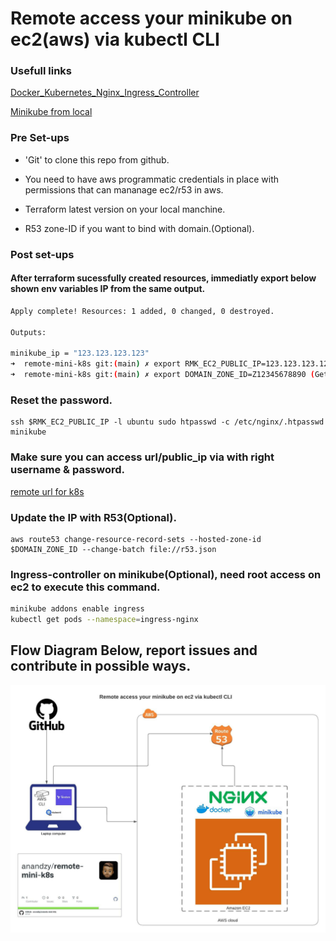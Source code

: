 # Remote access your minikube on ec2(aws) via kubectl CLI

### Usefull links

[Docker_Kubernetes_Nginx_Ingress_Controller](https://www.bogotobogo.com/DevOps/Docker/Docker_Kubernetes_Nginx_Ingress_Controller.php)

[Minikube from local](https://medium.com/faun/accessing-a-remote-minikube-from-a-local-computer-fd6180dd66dd)

### Pre Set-ups

- 'Git' to clone this repo from github.

- You need to have aws programmatic credentials in place with permissions that can mananage ec2/r53 in aws.

- Terraform latest version on your local manchine.

- R53 zone-ID if you want to bind with domain.(Optional).


### Post set-ups

#### After terraform sucessfully created resources, immediatly export below shown env variables IP from the same output.
```sh
Apply complete! Resources: 1 added, 0 changed, 0 destroyed.

Outputs:

minikube_ip = "123.123.123.123"
➜  remote-mini-k8s git:(main) ✗ export RMK_EC2_PUBLIC_IP=123.123.123.123
➜  remote-mini-k8s git:(main) ✗ export DOMAIN_ZONE_ID=Z12345678890 (Get value from AWS console)

```

### Reset the password.
```
ssh $RMK_EC2_PUBLIC_IP -l ubuntu sudo htpasswd -c /etc/nginx/.htpasswd minikube
```
### Make sure you can access url/public_ip via with right username & password.
[remote url for k8s](http://k8s.truetech.solutions)

### Update the IP with R53(Optional).
```
aws route53 change-resource-record-sets --hosted-zone-id $DOMAIN_ZONE_ID --change-batch file://r53.json
```
### Ingress-controller on minikube(Optional), need root access on ec2 to execute this command.
```sh
minikube addons enable ingress
kubectl get pods --namespace=ingress-nginx
```

## Flow Diagram Below, report issues and contribute in possible ways.

![Flow Diagram](flow_diagram.jpeg?raw=true "flow")



